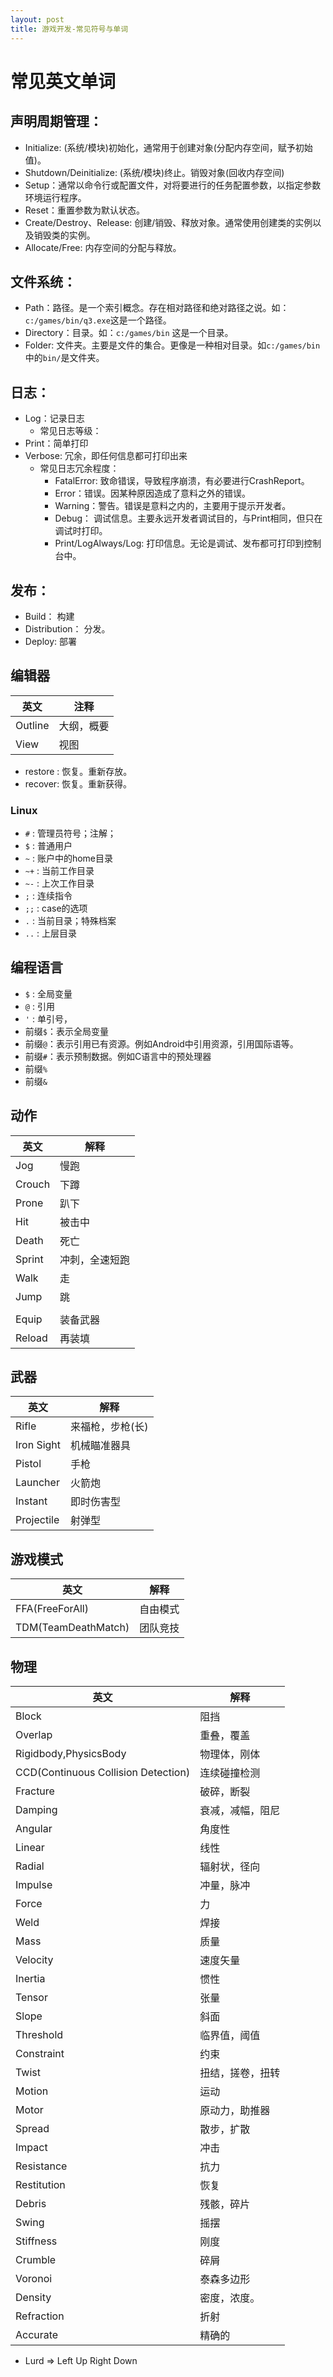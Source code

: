 ```yaml
---
layout: post
title: 游戏开发-常见符号与单词
---
```

# 常见英文单词

## 声明周期管理：

- Initialize: (系统/模块)初始化，通常用于创建对象(分配内存空间，赋予初始值)。
- Shutdown/Deinitialize: (系统/模块)终止。销毁对象(回收内存空间)
- Setup：通常以命令行或配置文件，对将要进行的任务配置参数，以指定参数环境运行程序。
- Reset：重置参数为默认状态。
- Create/Destroy、Release: 创建/销毁、释放对象。通常使用创建类的实例以及销毁类的实例。
- Allocate/Free: 内存空间的分配与释放。

## 文件系统：
- Path：路径。是一个索引概念。存在相对路径和绝对路径之说。如：`c:/games/bin/q3.exe`这是一个路径。
- Directory：目录。如：`c:/games/bin` 这是一个目录。
- Folder: 文件夹。主要是文件的集合。更像是一种相对目录。如`c:/games/bin`中的`bin/`是文件夹。

## 日志：
- Log：记录日志
    - 常见日志等级：
- Print：简单打印
- Verbose: 冗余，即任何信息都可打印出来
    - 常见日志冗余程度：
        - FatalError: 致命错误，导致程序崩溃，有必要进行CrashReport。
        - Error：错误。因某种原因造成了意料之外的错误。
        - Warning：警告。错误是意料之内的，主要用于提示开发者。
        - Debug： 调试信息。主要永远开发者调试目的，与Print相同，但只在调试时打印。
        - Print/LogAlways/Log: 打印信息。无论是调试、发布都可打印到控制台中。

## 发布：
- Build： 构建
- Distribution： 分发。
- Deploy: 部署

## 编辑器
| 英文 | 注释 |
--- | --- |
Outline | 大纲，概要
View | 视图

- restore : 恢复。重新存放。
- recover: 恢复。重新获得。

### Linux

- `#` : 管理员符号；注解；
- `$` : 普通用户
- `~` : 账户中的home目录
- `~+` : 当前工作目录
- `~-` : 上次工作目录
- `;` : 连续指令
- `;;` : case的选项
- `.` : 当前目录；特殊档案
- `..` : 上层目录

## 编程语言

- `$` : 全局变量
- `@` : 引用
- `'` : 单引号，
- 前缀`$`：表示全局变量
- 前缀`@`：表示引用已有资源。例如Android中引用资源，引用国际语等。
- 前缀`#`：表示预制数据。例如C语言中的预处理器
- 前缀`%`
- 前缀`&`
## 动作

| 英文   | 解释           |
| ------ | -------------- |
| Jog    | 慢跑           |
| Crouch | 下蹲           |
| Prone  | 趴下           |
| Hit    | 被击中         |
| Death  | 死亡           |
| Sprint | 冲刺，全速短跑 |
| Walk   | 走             |
| Jump   | 跳             |
|        |                |
| Equip  | 装备武器       |
| Reload | 再装填         |

## 武器

| 英文       | 解释             |
| ---------- | ---------------- |
| Rifle      | 来福枪，步枪(长) |
| Iron Sight | 机械瞄准器具     |
| Pistol     | 手枪             |
| Launcher   | 火箭炮           |
| Instant    | 即时伤害型       |
| Projectile | 射弹型           |



## 游戏模式

| 英文                | 解释     |
| ------------------- | -------- |
| FFA(FreeForAll)     | 自由模式 |
| TDM(TeamDeathMatch) | 团队竞技 |



## 物理

| 英文                                 | 解释             |
| ------------------------------------ | ---------------- |
| Block                                | 阻挡             |
| Overlap                              | 重叠，覆盖       |
| Rigidbody,PhysicsBody                | 物理体，刚体     |
| CCD(Continuous Collision Detection) | 连续碰撞检测     |
| Fracture                             | 破碎，断裂       |
| Damping                              | 衰减，减幅，阻尼 |
| Angular                              | 角度性           |
| Linear                               | 线性             |
| Radial                               | 辐射状，径向     |
| Impulse                              | 冲量，脉冲       |
| Force                                | 力               |
| Weld                                 | 焊接             |
| Mass                                 | 质量             |
| Velocity                             | 速度矢量         |
| Inertia                              | 惯性             |
| Tensor                               | 张量             |
| Slope                                | 斜面             |
| Threshold                            | 临界值，阈值     |
| Constraint                           | 约束             |
| Twist                                | 扭结，搓卷，扭转 |
| Motion                               | 运动             |
| Motor                                | 原动力，助推器   |
| Spread                               | 散步，扩散       |
| Impact                               | 冲击             |
| Resistance                           | 抗力             |
| Restitution                          | 恢复             |
| Debris                               | 残骸，碎片       |
| Swing                                | 摇摆             |
| Stiffness                            | 刚度             |
| Crumble                              | 碎屑             |
| Voronoi                              | 泰森多边形       |
| Density                              | 密度，浓度。     |
| Refraction                           | 折射             |
| Accurate                             | 精确的           |



- Lurd => Left Up Right Down 
